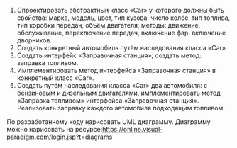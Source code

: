 1) Спроектировать абстрактный класс «Car» у которого должны быть свойства:
   марка, модель, цвет, тип кузова, число колёс, тип топлива, тип коробки передач, объём двигателя;
   методы: движение, обслуживание, переключение передач, включение фар, включение дворников.
2) Создать конкретный автомобиль путём наследования класса «Car».
3) Создать интерфейс «Заправочная станция», создать метод: заправка топливом.
4) Имплементировать метод интерфейса «Заправочная станция» в конкретный класс «Car».
5) Создать путём наследования класса «Car» два автомобиля:
   с бензиновым и дизельным двигателями, имплементировать метод «Заправка топливом» интерфейса «Заправочная станция».
   Реализовать заправку каждого автомобиля подходящим топливом.

По разработанному коду нарисовать UML диаграмму.
Диаграмму можно нарисовать на ресурсе:https://online.visual-paradigm.com/login.jsp?t=diagrams